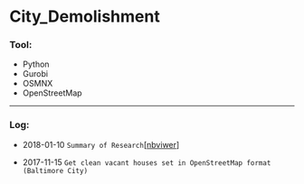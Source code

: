 # City_Demolishment


### Tool:

* Python
* Gurobi
* OSMNX
* OpenStreetMap

***

### Log:
*  2018-01-10 `Summary of Research`[[nbviwer](http://nbviewer.jupyter.org/github/LennyFan/City_Demolishment_Research/blob/master/WorkLog/%5B01%5DSummary.ipynb)] 

*  2017-11-15  `Get clean vacant houses set in OpenStreetMap format (Baltimore City)`


   
